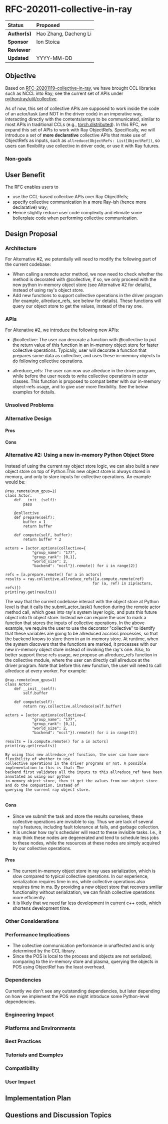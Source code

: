 # RFC-202011-collective-in-ray

| Status        | Proposed      |
:-------------- |:---------------------------------------------------- |
| **Author(s)** | Hao Zhang, Dacheng Li  |
| **Sponsor**   | Ion Stoica               |
| **Reviewer**  | |
| **Updated**   | YYYY-MM-DD                                           |


## Objective

Based on [RFC-20201119-collective-in-ray](https://github.com/ray-project/ray/pull/12174), we have brought CCL libraries such as NCCL into Ray; see the current set of APIs under [python/ray/util/collective](https://github.com/ray-project/ray/tree/master/python/ray/util/collective).

As of now, this set of collective APIs are supposed to work inside the code of an actor/task (and NOT in the driver code) in an imperative way, interacting directly with the contents/arrays to be communicated, similar to most APIs in traditional CCLs (e.g., [torch.distributed](https://pytorch.org/docs/stable/distributed.html)). In this RFC, we expand this set of APIs to work with Ray ObjectRefs. Specifically, we will introduce a set of **more declarative** collective APIs that make use of ObjectRefs as inputs, such as `allreduce(ObjectRefs: List[ObjectRef])`, so users can flexibility use collective in driver code, or use it with Ray futures.


### Non-goals


## User Benefit

The RFC enables users to 
- use the CCL-based collective APIs over Ray ObjectRefs;
- specify collective communication in a more Ray-ish (hence more declarative) way;
- Hence slightly reduce user code complexity and elimiate some boilerplate code when performing collective communication.


## Design Proposal

### Architecture

For Alternative #2, we potentially will need to modify the following part of the current codebase:
- When calling a remote actor method, we now need to check whether the method is decorated with
@collective, if so, we only proceed with the new python in-memory object store (see Alternative #2
for details), instead of using ray's object store.
- Add new functions to support collective operations in the driver program (for example,
allreduce_refs, see below for details). These functions will query our object store to get the
values, instead of the ray one.


### APIs

For Altenative #2, we introduce the following new APIs:
- @collective: The user can decorate a function with @collective to put the return value
of this function in an in-memory object store for faster collective operations. Typically,
user will decorate a function that prepares some data as collective, and uses these in-memory
objects to do following collective operations.

- allreduce_refs: The user can now use allreduce in the driver program, while before the user
needs to write collective operations in actor classes. This function is proposed to compat better
with our in-memory object-refs usage, and to give user more flexibility. See the below examples
for details.

### Unsolved Problems


### Alternative Design
#### Pros
#### Cons


### Alternative #2: Using a new in-memory Python Object Store

Instead of using the current ray object store logic, we can also build a new object
store on top of Python.This new object store is always stored in memory, and only to
store inputs for collective operations. An example would be:

```
@ray.remote(num_gpus=1)
class Actor:
    def __init__(self):
        pass
    
    @collective
    def prepare(self):
        buffer = 1
        return buffer

    def compute(self, buffer):
        return buffer * 2

actors = [actor.options(collective={
            "group_name": "177",
            "group_rank": [0,1],
            "world_size": 2,
            "backend": "nccl"}).remote() for i in range(2)]

refs = [a.prepare.remote() for a in actors]
results = ray.collective.allreduce_refs([a.compute.remote(ref) 
                                       for (a, ref) in zip(actors, refs)])
print(ray.get(results))

```

The way that the current codebase interact with the object store at Python level is that
 it calls the submit_actor_task() function during the remote actor method call, which goes 
into ray's system layer logic, and puts this future object into th object store. Instead we 
can require the user to mark a function that stores the inputs of collective operations.
In the above example, we require the user to use the decorator "collective" to identify 
that these variables are going to be allreduced accross processes, so that the backend knows
to store them in an in-memory store. At runtime, when the system discovers that the functions 
are marked, it processes with our new in-memory object store instead of invoking the ray's one. 
Also, to better support these refs usage, we propose an allreduce_refs function in the collective 
module, where the user can directly call allreduce at the driver program. Note that before this 
new function, the user will need to call allreduce at every worker. For example:

```
@ray.remote(num_gpus=1)
class Actor:
    def __init__(self):
        self.buffer
    
    def compute(self):
        return ray.collective.allreduce(self.buffer)

actors = [actor.options(collective={
            "group_name": "177",
            "group_rank": [0,1],
            "world_size": 2,
            "backend": "nccl"}).remote() for i in range(2)]

results = [a.compute.remote() for a in actors]
print(ray.get(results))

By using this new allreduce_ref function, the user can have more flexibility of whether to use
collective operations in the driver programs or not. A possible implementation to this is that: The
backend first validates all the inputs to this allreduce_ref have been annotated as using our python
in-memory object store, then it get the values from our object store and do the compuation, instead of
querying the current ray object store.


```

#### Cons

- Since we submit the task and store the results ourselves, these collective operations are
invisible to ray. Thus we are lack of several ray's features, including fault tolerance at fails,
and garbage collection. 
- It is unclear how ray's scheduler will react to these invisible tasks. I.e., it may think 
these nodes are degenerated and tend to schedule less jobs to these nodes, while the resources at 
these nodes are simply acquired by our collective operations.

#### Pros

- The current in-memory object store in ray uses serialization, which is slow compared to
typical collective operations. In our experience, serialization requires time in ms, while collective
operations also requires time in ms. By providing a new object store that recovers smiliar functionality
without serialization, we can finish collective operations more efficiently.
- It is likely that we need far less development in current c++ code, which shortens development
time.

### Other Considerations


### Performance Implications
- The collective communication performance in unaffected and is only determined by the CCL library.
- Since the POS is local to the process and objects are not serialized, comparing to the in-memory store and plasma, querying the objects in POS using ObjectRef has the least overhead. 


### Dependencies
Currently we don't see any outstanding dependencies, but later depending on how we implement the POS we might introduce some Python-level dependencies.

### Engineering Impact


### Platforms and Environments


### Best Practices

### Tutorials and Examples


### Compatibility

### User Impact

## Implementation Plan

## Questions and Discussion Topics
